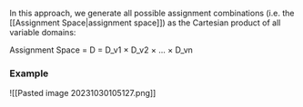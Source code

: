 In this approach, we generate all possible assignment combinations (i.e. the [[Assignment Space|assignment space]]) as the Cartesian product of all variable domains:

Assignment Space = D = D_v1 × D_v2 × ... × D_vn
### Example
![[Pasted image 20231030105127.png]]